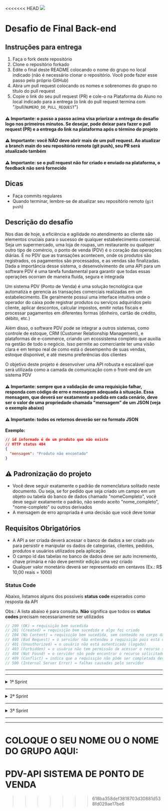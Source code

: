 <<<<<<< HEAD
![](https://i.imgur.com/xG74tOh.png)

# Desafio de Final Back-end

## Instruções para entrega

1. Faça o fork deste repositório
2. Clone o repositório forkado
3. Edite o final deste README colocando o nome do grupo no local indicado (não é necessário clonar o repositório. Você pode fazer esse passo pelo próprio GitHub)
4. Abra um pull request colocando os nomes e sobrenomes do grupo no título do pull request
5. Copie o link do seu pull request (PR) e cole-o na Plataforma do Aluno no local indicado para a entrega (o link do pull request termina com "/pull/`NUMERO_DO_PULL_REQUEST`")

#### ⚠️ Importante: o passo a passo acima visa priorizar a entrega do desafio logo nos primeiros minutos. Se desejar, pode deixar para fazer o pull request (PR) e a entrega do link na plataforma após o término do projeto

#### ⚠️ Importante: você NÃO deve abrir mais de um pull request. Ao atualizar a branch main do seu repositório remoto (git push), seu PR será atualizado também

#### ⚠️ Importante: se o pull request não for criado e enviado na plataforma, o feedback não será fornecido

## Dicas

- Faça commits regulares
- Quando terminar, lembre-se de atualizar seu repositório remoto (`git push`)

## Descrição do desafio

Nos dias de hoje, a eficiência e agilidade no atendimento ao cliente são elementos cruciais para o sucesso de qualquer estabelecimento comercial. Seja um supermercado, uma loja de roupas, um restaurante ou qualquer outro tipo de comércio, o ponto de venda (PDV) é o coração das operações diárias. É no PDV que as transações acontecem, onde os produtos são registrados, os pagamentos são processados, e as vendas são finalizadas. Dada a importância desse sistema, o desenvolvimento de uma API para um software PDV é uma tarefa fundamental para garantir que todas essas operações ocorram de maneira fluida, segura e integrada

Um sistema PDV (Ponto de Venda) é uma solução tecnológica que automatiza e gerencia as transações comerciais realizadas em um estabelecimento. Ele geralmente possui uma interface intuitiva onde o operador do caixa pode registrar produtos ou serviços adquiridos pelo cliente, aplicar descontos, calcular impostos, emitir notas fiscais e processar pagamentos em diferentes formas (dinheiro, cartão de crédito, débito, etc.)

Além disso, o software PDV pode se integrar a outros sistemas, como controle de estoque, CRM (Customer Relationship Management), e plataformas de e-commerce, criando um ecossistema completo que auxilia na gestão de todo o negócio. Isso permite ao comerciante ter uma visão clara e em tempo real de como está o desempenho de suas vendas, estoque disponível, e até mesmo preferências dos clientes

O objetivo deste projeto é desenvolver uma API robusta e escalável que será utilizada como a camada de comunicação com o front-end de um sistema PDV

#### ⚠️ Importante: sempre que a validação de uma requisição falhar, responda com código de erro e mensagem adequada à situação. Essa mensagem, que deverá ser exatamente a pedida em cada cenário, deve ser o valor de uma propriedade chamada "mensagem" de um JSON (veja o exemplo abaixo)

#### ⚠️ Importante: todos os retornos deverão ser no formato JSON

**Exemplo:**

```json
// id informado é de um produto que não existe
// HTTP status 404
{
  "mensagem": "Produto não encontado"
}
```

## ⚠️ Padronização do projeto

- Você deve seguir exatamente o padrão de nomenclatura solitado neste documento. Ou seja, se for pedido que seja criado um campo em um objeto ou tabela do banco de dados chamado "nomeCompleto", você deve seguir exatamente o padrão, não sendo aceito "nome_completo", "nome-completo" ou outros derivados
- A mensagem de erro apropriada é uma decisão que você deve tomar

## Requisitos Obrigatórios

- A API a ser criada deverá acessar o banco de dados a ser criado `pdv` para persistir e manipular os dados de categorias, clientes, pedidos, produtos e usuários utilizados pela aplicação
- O campo id das tabelas no banco de dados deve ser auto incremento, chave primária e não deve permitir edição uma vez criado
- Qualquer valor monetário deverá ser representado em centavos (Ex.: R$ 10,00 reais = 1000)

### Status Code

Abaixo, listamos alguns dos possíveis **status code** esperados como resposta da API

Obs.: A lista abaixo é para consulta. **Não** significa que todos os **status codes** precisam necessariamente ser utilizados

```ts
// 200 (OK) = requisição bem sucedida
// 201 (Created) = requisição bem sucedida e algo foi criado
// 204 (No Content) = requisição bem sucedida, sem conteúdo no corpo da resposta
// 400 (Bad Request) = o servidor não entendeu a requisição pois está com uma sintaxe/formato inválido
// 401 (Unauthorized) = o usuário não está autenticado (logado)
// 403 (Forbidden) = o usuário não tem permissão de acessar o recurso solicitado
// 404 (Not Found) = o servidor não pode encontrar o recurso solicitado
// 409 (Conflict) = indica que a requisição não pôde ser completada devido a um conflito com o estado atual do recurso
// 500 (Internal Server Error) = falhas causadas pelo servidor
```

---

---

<details>
<summary>1ª Sprint</summary>
<br>

<details>
<summary><b>Banco de Dados</b></summary>
<br>

Crie as seguintes tabelas e colunas abaixo:

**ATENÇÃO! Os nomes das tabelas e das colunas a serem criados devem seguir exatamente os nomes listados abaixo.**

- usuarios
  - id
  - nome
  - email (campo único)
  - senha
- categorias
  - id
  - descricao

</details>

<details>
<summary><b>Listar categorias</b></summary>

#### `GET` `/categorias`

Essa é a rota que será chamada quando o usuário quiser listar todas as categorias cadastradas

As categorias a seguir precisam ser previamente cadastradas para que sejam listadas no endpoint de listagem das categorias

## **Categorias**

- Informática
- Celulares
- Beleza e Perfumaria
- Mercado
- Livros e Papelaria
- Brinquedos
- Moda
- Bebê
- Games

</details>

<details>
<summary><b>Cadastrar usuário</b></summary>

#### `POST` `/usuarios`

Essa é a rota que será utilizada para cadastrar um novo usuário no sistema

Critérios de aceite:

- Validar os campos obrigatórios:
  - nome
  - email
  - senha
- A senha deve ser criptografada utilizando algum algoritmo de criptografia confiável.
- O campo e-mail no banco de dados deve ser único para cada registro, não permitindo dois usuários possuírem o mesmo e-mail

</details>

<details>
<summary><b>Efetuar login do usuário</b></summary>

#### `POST` `/login`

Essa é a rota que permite o usuário cadastrado realizar o login no sistema
Critérios de aceite:

    - Validar se o e-mail e a senha estão corretos para o usuário em questão
    - Gerar um token de autenticação para o usuário

</details>

<details>
<summary><b>Redefinir senha do usuário</b></summary>

#### `PATCH` `/usuarios/redefinir`

Essa é a rota que permite o usuário cadastrado redefinir a senha.

Critérios de aceite:

    - Validar os campos obrigatórios:
        - email
        - senha_antiga
        - senha_nova
    - A senha antiga não pode ser igual a senha nova
    - Validar se o e-mail e a senha antiga estão corretos para o usuário em questão
    - Alterar a senha no banco de dados para a nova senha informada
    - Como forma de segurança, enviar e-mail alertando o usuário que a senha foi alterada

</details>

---

## **ATENÇÃO**: Todas as funcionalidades (endpoints) a seguir, a partir desse ponto, deverão exigir o token de autenticação do usuário logado, que será recebido no header com o formato Bearer Token. Portanto, em cada funcionalidade será necessário validar o token informado

---

<details>
<summary><b>Detalhar perfil do usuário logado</b></summary>

#### `GET` `/usuarios`

Essa é a rota que permite o usuário logado a visualizar os dados do seu próprio perfil, de acordo com a validação do token de autenticação

</details>

<details>
<summary><b>Editar perfil do usuário logado</b></summary>

#### `PUT` `/usuarios`

Essa é a rota que permite o usuário logado atualizar informações de seu próprio cadastro, de acordo com a validação do token de autenticação

Critérios de aceite:

    - Validar os campos obrigatórios:
        - nome
        - email
        - senha
    - A senha deve ser criptografada utilizando algum algoritmo de criptografia confiável
    - O campo e-mail no banco de dados deve ser único para cada registro, não permitindo dois usuários possuírem o mesmo e-mail

</details>

<details>
<summary><b>[Optativo] Efetuar deploy da aplicação</b></summary>
<br>

Fazer deploy do projeto

</details>

</details>

---

<details>
<summary>2ª Sprint</summary>
<br>

<details>
<summary><b>Banco de Dados</b></summary>
<br>

Crie as seguintes tabelas e colunas abaixo:

**ATENÇÃO! Os nomes das tabelas e das colunas a serem criados devem seguir exatamente os nomes listados abaixo.**

- produtos
  - id
  - descricao
  - quantidade_estoque
  - valor
  - categoria_id
- clientes
  - id
  - nome
  - email (campo único)
  - cpf (campo único)
  - cep
  - rua
  - numero
  - bairro
  - cidade
  - estado

</details>

<details>
<summary><b>Cadastrar Produto</b></summary>

#### `POST` `/produtos`

Essa é a rota que permite o usuário logado cadastrar um novo produto no sistema

Critérios de aceite:

- Validar os campos obrigatórios:
  - descricao
  - quantidade_estoque
  - valor
  - categoria_id
- A categoria informada na qual o produto será vinculado deverá existir

</details>

<details>
<summary><b>Editar dados do produto</b></summary>

#### `PUT` `/produtos/:id`

Essa é a rota que permite o usuário logado a atualizar as informações de um produto cadastrado.

Critérios de aceite:

    -   Validar se existe produto para o id enviado como parâmetro na rota
    -   Validar os campos obrigatórios:
        -   descricao
        -   quantidade_estoque
        -   valor
        -   categoria_id
    -   A categoria informada na qual o produto será vinculado deverá existir

</details>

<details>
<summary><b>Listar Produtos</b></summary>

#### `GET` `/produtos`

Essa é a rota que será chamada quando o usuário logado quiser listar todos os produtos cadastrados

Deveremos incluir um parâmetro do tipo query **categoria_id** para que seja possível consultar produtos por categorias, de modo, que serão filtrados de acordo com o id de uma categoria

Critérios de aceite:

    - Caso seja enviado o parâmetro do tipo query **categoria_id**, filtrar os produtos de acordo com a categoria, caso o id de categoria informada exista.
    - Caso não seja informado o parâmetro do tipo query **categoria_id** todos os produtos cadastrados deverão ser retornados

</details>

<details>
<summary><b>Detalhar Produto</b></summary>

#### `GET` `/produtos/:id`

Essa é a rota que permite o usuário logado obter um de seus produtos cadastrados

Critérios de aceite:

    -   Validar se existe produto para o id enviado como parâmetro na rota

</details>

<details>
<summary><b>Excluir Produto por ID</b></summary>

#### `DELETE` `/produtos/:id`

Essa é a rota que será chamada quando o usuário logado quiser excluir um de seus produtos cadastrados

Critérios de aceite:

    -   Validar se existe produto para o id enviado como parâmetro na rota

</details>

<details>
<summary><b>Cadastrar Cliente</b></summary>

#### `POST` `/clientes`

Essa é a rota que permite usuário logado cadastrar um novo cliente no sistema

Critérios de aceite:

    -   Validar os campos obrigatórios:
        -   nome
        -   email
        -   cpf
    -   O campo e-mail no banco de dados deve ser único para cada registro, não permitindo dois clientes possuírem o mesmo e-mail
    -   O campo cpf no banco de dados deve ser único para cada registro, não permitindo dois clientes possuírem o mesmo cpf

</details>

<details>
<summary><b>Editar dados do cliente</b></summary>

#### `PUT` `/clientes/:id`

Essa é a rota que permite o usuário realizar atualização de um cliente cadastrado

Critérios de aceite:

    -   Validar se existe cliente para o id enviado como parâmetro na rota.
    -   Validar os campos obrigatórios:
        -   nome
        -   email
        -   cpf
    -   O campo e-mail no banco de dados deve ser único para cada registro, não permitindo dois clientes possuírem o mesmo e-mail
    -   O campo cpf no banco de dados deve ser único para cada registro, não permitindo dois clientes possuírem o mesmo cpf

</details>

<details>
<summary><b>Listar Clientes</b></summary>

#### `GET` `/clientes`

Essa é a rota que será chamada quando o usuário logado quiser listar todos os clientes cadastrados

</details>

<details>
<summary><b>Detalhar Cliente</b></summary>

#### `GET` `/clientes/:id`

Essa é a rota que será chamada quando o usuário logado quiser obter um de seus clientes cadastrados

Critérios de aceite:

    -   Validar se existe cliente para o id enviado como parâmetro na rota

</details>

</details>

---

<details>
<summary>3ª Sprint</summary>
<br>

<details>
<summary><b>Banco de Dados</b></summary>
<br>

Crie as seguintes tabelas e colunas abaixo:

**ATENÇÃO! Os nomes das tabelas e das colunas a serem criados devem seguir exatamente os nomes listados abaixo.**

- produtos
  - imagem_url
- pedidos
  - id
  - cliente_id
  - observacao
  - valor_total
- pedido_produtos
  - id
  - pedido_id
  - produto_id
  - quantidade_produto
  - valor_produto

</details>

<details>
<summary><b>Cadastrar Pedido</b></summary>

#### `POST` `/pedidos`

Essa é a rota que será utilizada para cadastrar um novo pedido no sistema

**Lembre-se:** Cada pedido deverá conter ao menos um produto vinculado

**Atenção:** As propriedades produto_id e quantidade_produto devem ser informadas dentro de um array e para cada produto deverá ser criado um objeto neste array, como ilustrado no objeto de requisição abaixo
Só deverá ser cadastrado o pedido caso todos produtos vinculados ao pedido realmente existão no banco de dados

```javascript
// Corpo da requisição para cadastro de pedido (body)
{
    "cliente_id": 1,
    "observacao": "Em caso de ausência recomendo deixar com algum vizinho",
    "pedido_produtos": [
        {
            "produto_id": 1,
            "quantidade_produto": 10
        },
        {
            "produto_id": 2,
            "quantidade_produto": 20
        }
    ]
}
```

Critérios de aceite:

    -   Validar os campos obrigatórios:
        -   cliente_id
        -   pedido_produtos
            -   produto_id
            -   quantidade_produto
    -   Validar se existe cliente para o id enviado no corpo (body) da requisição
    -   Validar se existe produto para cada produto_id informado dentro do array enviado no corpo (body) da requisição
    -   Validar se existe a quantidade em estoque de cada produto existente dentro do array, de acordo com a quantidade informada no corpo (body) da requisição
    -   O pedido deverá ser cadastrado, apenas, se todos os produtos estiverem validados

</details>

<details>
<summary><b>Listar Pedidos</b></summary>

#### `GET` `/pedidos`

Essa é a rota que será chamada quando o usuário logado quiser listar todos os pedidos cadastrados

Deveremos incluir um parâmetro do tipo query **cliente_id** para que seja possível consultar pedidos por clientes, de modo, que serão filtrados de acordo com o id de um cliente

```javascript
// Resposta para listagem de pedido (body)
[
  {
    pedido: {
      id: 1,
      valor_total: 230010,
      observacao: null,
      cliente_id: 1,
    },
    pedido_produtos: [
      {
        id: 1,
        quantidade_produto: 1,
        valor_produto: 10,
        pedido_id: 1,
        produto_id: 1,
      },
      {
        id: 2,
        quantidade_produto: 2,
        valor_produto: 230000,
        pedido_id: 1,
        produto_id: 2,
      },
    ],
  },
];
```

Critérios de aceite:

    - Caso seja enviado o parâmetro do tipo query **cliente_id**, filtrar os pedidos de acordo com o cliente, caso o id do cliente informado exista
    - Caso não seja informado o parâmetro do tipo query **cliente_id** todos os pedidos cadastrados deverão ser retornados

</details>

<details>
<summary><b>Aplicar validação na exclusão de produto</b></summary>
<br>

Deverá ser aplicada uma regra de negócio que não permitirá exclusão de produto que tenha sido registrado em algum pedido

Critérios de aceite:

    - Validar se o produto que está sendo excluído não está vinculado a nenhum pedido, caso estiver, não poderá ser excluído e deverá ser retornada uma mensagem indicando o motivo

</details>

<details>
<summary><b>Upload de imagem do produto</b></summary>
<br>

#### `PATCH` `/produtos/:id/imagem`

Essa é a rota que será utilizada para fazer o upload de uma imagem do produto no servidor de armazenamento

**Atenção:** O nome da imagem deverá ser gerado, de modo, que não deverá ser passada a propriedade relacionada ao nome da imagem

**Lembre-se:** Cada imagem deverá ter um nome gerado exclusivo, ou seja, não poderá ter risco de uma imagem possuir o mesmo nome de uma outra já existente no servidor de armazenamento

Critérios de aceite:

    - Validar se existe produto para o id enviado como parâmetro na rota
    - Validar se a propriedade `imagem`, foi informada no corpo da requisição
    - Receber a propriedade `imagem` em form data (Multipart) e enviar para o servidor de armazenamento
    - Obter e retornar a URL da imagem que teve upload concluído
    - Caso o produto já tenha imagem, deve substiuir a atual pela a nova
    - Caso a propriedade `imagem` seja passo em branco, deve excluir a imagem atual do produto

</details>

<details>
<summary><b>Aprimorar exclusão de produto</b></summary>
<br>

Deverá ser aprimorada a exclusão de produto para que quando o produto for excluído também seja removida a imagem vinculada a ele na servidor de armazenamento

Critérios de aceite:

    - Na exclusão do produto a imagem vinculada a este produto deverá ser excluída do servidor de armazenamento

</details>

</details>

---

---

**COLOQUE O SEU NOME OU O NOME DO GRUPO AQUI:**
=======
# PDV-API SISTEMA DE PONTO DE VENDA
>>>>>>> 618ba358def3818703d30881d538fd029ae17be6
